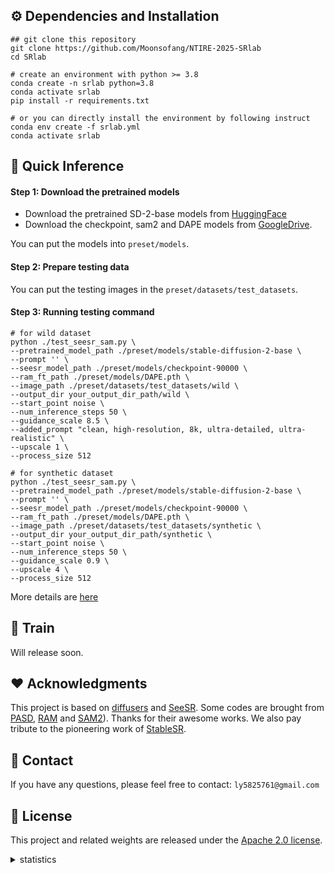 ## ⚙️ Dependencies and Installation
```
## git clone this repository
git clone https://github.com/Moonsofang/NTIRE-2025-SRlab
cd SRlab

# create an environment with python >= 3.8
conda create -n srlab python=3.8
conda activate srlab
pip install -r requirements.txt

# or you can directly install the environment by following instruct
conda env create -f srlab.yml
conda activate srlab
```

## 🚀 Quick Inference
#### Step 1: Download the pretrained models
- Download the pretrained SD-2-base models from [HuggingFace](https://huggingface.co/stabilityai/stable-diffusion-2-base)
- Download the checkpoint, sam2 and DAPE models from [GoogleDrive](https://drive.google.com/drive/folders/1Ce0D8R99t-fDQfACLc8SGvf3gzdMnTwT?usp=sharing).

You can put the models into `preset/models`.

#### Step 2: Prepare testing data
You can put the testing images in the `preset/datasets/test_datasets`.

#### Step 3: Running testing command
```
# for wild dataset
python ./test_seesr_sam.py \
--pretrained_model_path ./preset/models/stable-diffusion-2-base \
--prompt '' \
--seesr_model_path ./preset/models/checkpoint-90000 \
--ram_ft_path ./preset/models/DAPE.pth \
--image_path ./preset/datasets/test_datasets/wild \
--output_dir your_output_dir_path/wild \
--start_point noise \
--num_inference_steps 50 \
--guidance_scale 8.5 \
--added_prompt "clean, high-resolution, 8k, ultra-detailed, ultra-realistic" \
--upscale 1 \
--process_size 512

# for synthetic dataset
python ./test_seesr_sam.py \
--pretrained_model_path ./preset/models/stable-diffusion-2-base \
--prompt '' \
--seesr_model_path ./preset/models/checkpoint-90000 \
--ram_ft_path ./preset/models/DAPE.pth \
--image_path ./preset/datasets/test_datasets/synthetic \
--output_dir your_output_dir_path/synthetic \
--start_point noise \
--num_inference_steps 50 \
--guidance_scale 0.9 \
--upscale 4 \
--process_size 512
```
More details are [here](asserts/hyp.md)

## 🌈 Train 

Will release soon.

## ❤️ Acknowledgments
This project is based on [diffusers](https://github.com/huggingface/diffusers) and [SeeSR](https://github.com/cswry/SeeSR). Some codes are brought from [PASD](https://github.com/yangxy/PASD), [RAM](https://github.com/xinyu1205/recognize-anything) and [SAM2](https://github.com/facebookresearch/sam2)). Thanks for their awesome works. We also pay tribute to the pioneering work of [StableSR](https://github.com/IceClear/StableSR).

## 📧 Contact
If you have any questions, please feel free to contact: `ly5825761@gmail.com`

## 🎫 License
This project and related weights are released under the [Apache 2.0 license](LICENSE).


<details>
<summary>statistics</summary>

![visitors](https://visitor-badge.laobi.icu/badge?page_id=cswry/SeeSR)

</details>
